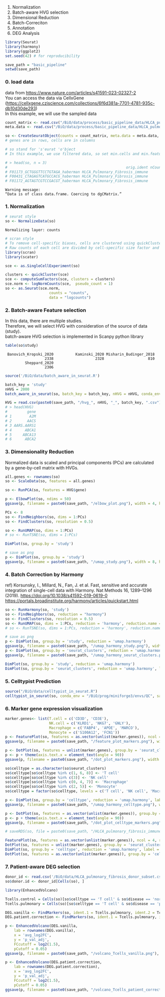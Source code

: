 1. Normalization
2. Batch-aware HVG selection
3. Dimensional Reduction
4. Batch-Correciton
5. Annotation
6. DEG Analysis


```R
library(Seurat)
library(harmony)
library(ggplot2)
set.seed(42) # for reproducibility

save_path = "basic_pipeline"
setwd(save_path)
```


### 0. load data
data from https://www.nature.com/articles/s41591-023-02327-2<br>
You can access the data via CellxGene (https://cellxgene.cziscience.com/collections/6f6d381a-7701-4781-935c-db10d30de293)<br>
In this example, we will use the sampled data


```R
count_matrix <- read.csv("/BiO/data/process/basic_pipeline_data/HLCA_pulmonary_fibrosis_immune_raw.csv", row.names = 1)
meta.data <- read.csv("/BiO/data/process/basic_pipeline_data/HLCA_pulmonary_fibrosis_immune_meta.csv", row.names = 1)

so <- CreateSeuratObject(counts = count_matrix, meta.data = meta.data, assay = 'RNA', min.cells = 0, min.features = 0, project = 'HLCA_Pulmonary_Fibrosis_immune')
# genes are in rows, cells are in columns

# so stand for 's'eurat 'o'bject
# In this example, we use filtered data, so set min.cells and min.features to 0 (no filtering)

# > head(so, n = 3)
#                                                      orig.ident nCount_RNA nFeature_RNA            disease                 study
# F01173_GCTGGGTTCCTGTAGA_haberman HLCA_Pulmonary_Fibrosis_immune       5525         1877 pulmonary fibrosis Banovich_Kropski_2020
# F00431_CTAGAGTCATGCCACG_haberman HLCA_Pulmonary_Fibrosis_immune       2784         1017 pulmonary fibrosis Banovich_Kropski_2020
# F01172_AGTAGTCGTCCGACGT_haberman HLCA_Pulmonary_Fibrosis_immune       1617         1012 pulmonary fibrosis Banovich_Kropski_2020
```

    Warning message:
    “Data is of class data.frame. Coercing to dgCMatrix.”


### 1. Normalization


```R
# seurat style
so <- NormalizeData(so)
```

    Normalizing layer: counts
    



```R
# scran style
# To remove cell-specific biases, cells are clustered using quickCluster() and cell-specific size factors are calculated using computeSumFactors() of scran R package. 
# Raw counts of each cell are divided by cell-specific size factor and log2-transformed with a pseudocount of 1.
library(scran)
library(scater)

sce <- as.SingleCellExperiment(so)

clusters <- quickCluster(sce)
sce <- computeSumFactors(sce, clusters = clusters)
sce.norm <- logNormCounts(sce,  pseudo_count = 1)
so <- as.Seurat(sce.norm,
                    counts = "counts",
                    data = "logcounts")
```

### 2. Batch-aware Feature selection
In this data, there are multiple studies. <br>
Therefore, we will select HVG with consideration of the source of data (study). <br>
batch-aware HVG selection is implemented in Scanpy python library <br>


```R
table(so$study)
```


    
     Banovich_Kropski_2020          Kaminski_2020 Misharin_Budinger_2018 
                      2338                   2328                    810 
             Sheppard_2020 
                      2306 


```R
source('/BiO/data/batch_aware_in_seurat.R')
```


```R
batch_key = 'study'
nHVG = 2000
batch_aware_in_seurat(so, batch_key = batch_key, nHVG = nHVG, conda_env = "/BiO/prog/miniforge3/envs/QC", save_path = save_path)
```


```R
HVG = read.csv(paste0(save_path, "/hvg_", nHVG, "_", batch_key, ".csv"))
# > head(HVG)
#         gene
# 1        A2M
# 2       AACS
# 3 AARS.AARS1
# 4      ABCA1
# 5     ABCA13
# 6      ABCA2
```

### 3. Dimensionality Reduction
Normalized data is scaled and principal components (PCs) are calculated by a gene-by-cell matrix with HVGs.


```R
all.genes <- rownames(so)
so <- ScaleData(so, features = all.genes)

so <- RunPCA(so, features = HVG$gene)

p <- ElbowPlot(so, ndims = 50)
ggsave(p, filename = paste0(save_path, "/elbow_plot.png"), width = 4, height = 4)

PCs <- 8
so <- FindNeighbors(so, dims = 1:PCs)
so <- FindClusters(so, resolution = 0.5)

so <- RunUMAP(so, dims = 1:PCs)
# so <- RunTSNE(so, dims = 1:PCs)

DimPlot(so, group.by = 'study')

# save as png
p <- DimPlot(so, group.by = 'study')
ggsave(p, filename = paste0(save_path, "/umap_study.png"), width = 8, height = 6)
```
### 4. Batch Correction by Harmony
ref) Korsunsky, I., Millard, N., Fan, J. et al. Fast, sensitive and accurate integration of single-cell data with Harmony. Nat Methods 16, 1289–1296 (2019). https://doi.org/10.1038/s41592-019-0619-0 <br>
https://portals.broadinstitute.org/harmony/articles/quickstart.html


```R
so <- RunHarmony(so, 'study')
so <- FindNeighbors(so, reduction = "harmony")
so <- FindClusters(so, resolution = 0.5) 
so <- RunUMAP(so, dims = 1:PCs, reduction = 'harmony', reduction.name = 'umap.harmony') # use same dimension number as before
# so <- RunTSNE(so, dims = 1:PCs, reduction = 'harmony', reduction.name = 'tsne.harmony')

# save as png
p <- DimPlot(so, group.by = 'study', reduction = 'umap.harmony')
ggsave(p, filename = paste0(save_path, "/umap_harmony_study.png"), width = 8, height = 6)
p <- DimPlot(so, group.by = 'seurat_clusters', reduction = 'umap.harmony', label = TRUE)
ggsave(p, filename = paste0(save_path, "/umap_harmony_seurat_clusters.png"), width = 8, height = 6)
```

```R
DimPlot(so, group.by = 'study', reduction = 'umap.harmony')
DimPlot(so, group.by = 'seurat_clusters', reduction = 'umap.harmony', label = TRUE)
```

### 5. Celltypist Prediction


```R
source("/BiO/data/celltypist_in_seurat.R")
celltypist_in_seurat(so, conda_env = "/BiO/prog/miniforge3/envs/QC", save_path = save_path, model_path = '/BiO/data/Immune_All_High.pkl')
```


### 6. Marker gene expression visualization


```R
marker.genes<- list(T.cell = c('CD3D', 'CD3E'),
                    NK.cell = c('KLRD1', 'NKG7', 'GNLY'),
                    Macrophage = c('FABP4', 'APOE', 'MARCO'),
                    Monocyte = c('S100A12', 'FCN1'))
p <- FeaturePlot(so, features = as.vector(unlist(marker.genes)), ncol = 4, reduction = 'umap.harmony')
ggsave(p, filename = paste0(save_path, "/feature_plot_markers.png"), width = 13, height = 9)

p <- DotPlot(so, features = unlist(marker.genes), group.by = 'seurat_clusters')
p <- p + theme(axis.text.x = element_text(angle = 90))
ggsave(p, filename = paste0(save_path, "/dot_plot_markers.png"), width = 10, height = 6)

so$celltype = as.character(so$seurat_clusters)
so$celltype[so$celltype %in% c(1, 6, 8)] <- 'T cell'
so$celltype[so$celltype %in% c(3)] <- 'NK cell'
so$celltype[so$celltype %in% c(0, 4, 7)] <- 'Macrophage'
so$celltype[so$celltype %in% c(2, 5)] <- 'Monocyte'
so$celltype = factor(so$celltype, levels = c('T cell', 'NK cell', 'Macrophage', 'Monocyte'))

p <- DimPlot(so, group.by = 'celltype', reduction = 'umap.harmony', label = TRUE)
ggsave(p, filename = paste0(save_path, "/umap_harmony_celltype.png"), width = 8, height = 6)

p <- DotPlot(so, features = as.vector(unlist(marker.genes)), group.by = 'celltype')
p <- p + theme(axis.text.x = element_text(angle = 90))
ggsave(p, filename = paste0(save_path, "/dot_plot_celltype_markers.png"), width = 10, height = 6)

# saveRDS(so, file = paste0(save_path, "/HLCA_pulmonary_fibrosis_immune.rds"))
```



```R
FeaturePlot(so, features = as.vector(unlist(marker.genes)), ncol = 4, reduction = 'umap.harmony')
DotPlot(so, features = unlist(marker.genes), group.by = 'seurat_clusters') + theme(axis.text.x = element_text(angle = 90))
DimPlot(so, group.by = 'celltype', reduction = 'umap.harmony', label = TRUE)
DotPlot(so, features = as.vector(unlist(marker.genes)), group.by = 'celltype') + theme(axis.text.x = element_text(angle = 90))
```

### 7. Patient-aware DEG selection


```R
donor_id <- read.csv('/BiO/data/HLCA_pulmonary_fibrosis_donor_subset.csv', row.names = 1)
so$donor.id <- donor_id[Cells(so), ]
```


```R
library(EnhancedVolcano)

Tcells.control = Cells(so)[so$celltype == 'T cell' & so$disease == 'normal']
Tcells.pulmonary = Cells(so)[so$celltype == 'T cell' & so$disease == 'pulmonary fibrosis']

DEG.vanilla <- FindMarkers(so, ident.1 = Tcells.pulmonary, ident.2 = Tcells.control)
DEG.patient.correction <- FindMarkers(so, ident.1 = Tcells.pulmonary, ident.2 = Tcells.control, test.use = 'MAST', latent.vars = 'donor.id')

p <- EnhancedVolcano(DEG.vanilla,
    lab = rownames(DEG.vanilla),
    x = 'avg_log2FC',
    y = 'p_val_adj', 
    FCcutoff = log2(1.5),
    pCutoff = 0.05)
ggsave(p, filename = paste0(save_path, "/volcano_Tcells_vanilla.png"), width = 8, height = 6)

p <- EnhancedVolcano(DEG.patient.correction,
    lab = rownames(DEG.patient.correction),
    x = 'avg_log2FC',
    y = 'p_val_adj',
    FCcutoff = log2(1.5),
    pCutoff = 0.05)
ggsave(p, filename = paste0(save_path, "/volcano_Tcells_patient_correction.png"), width = 8, height = 6)
```
